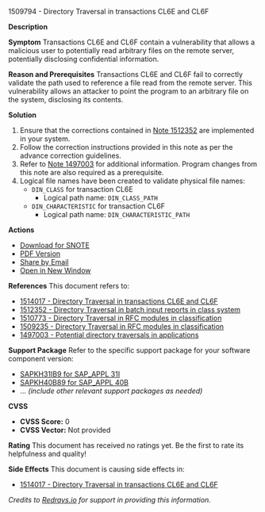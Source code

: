 1509794 - Directory Traversal in transactions CL6E and CL6F

**Description**

**Symptom**
Transactions CL6E and CL6F contain a vulnerability that allows a malicious user to potentially read arbitrary files on the remote server, potentially disclosing confidential information.

**Reason and Prerequisites**
Transactions CL6E and CL6F fail to correctly validate the path used to reference a file read from the remote server. This vulnerability allows an attacker to point the program to an arbitrary file on the system, disclosing its contents.

**Solution**
1. Ensure that the corrections contained in [Note 1512352](https://me.sap.com/notes/1512352) are implemented in your system.
2. Follow the correction instructions provided in this note as per the advance correction guidelines.
3. Refer to [Note 1497003](https://me.sap.com/notes/1497003) for additional information. Program changes from this note are also required as a prerequisite.
4. Logical file names have been created to validate physical file names:
   - `DIN_CLASS` for transaction CL6E
     - Logical path name: `DIN_CLASS_PATH`
   - `DIN_CHARACTERISTIC` for transaction CL6F
     - Logical path name: `DIN_CHARACTERISTIC_PATH`

**Actions**
- [Download for SNOTE](https://notesdownloads.sap.com/note/0040000008946392017)
- [PDF Version](https://me.sap.com/sap/support/sfm/notes/print/0001509794?language=en-US&token=B920C00F084186E36540C4108547DEAB)
- [Share by Email](#)
- [Open in New Window](#)

**References**
This document refers to:
- [1514017 - Directory Traversal in transactions CL6E and CL6F](https://me.sap.com/notes/1514017)
- [1512352 - Directory Traversal in batch input reports in class system](https://me.sap.com/notes/1512352)
- [1510773 - Directory Traversal in RFC modules in classification](https://me.sap.com/notes/1510773)
- [1509235 - Directory Traversal in RFC modules in classification](https://me.sap.com/notes/1509235)
- [1497003 - Potential directory traversals in applications](https://me.sap.com/notes/1497003)

**Support Package**
Refer to the specific support package for your software component version:
- [SAPKH31IB9 for SAP_APPL 31I](https://me.sap.com/supportpackage/SAPKH31IB9)
- [SAPKH40B89 for SAP_APPL 40B](https://me.sap.com/supportpackage/SAPKH40B89)
- ... *(include other relevant support packages as needed)*

**CVSS**
- **CVSS Score:** 0
- **CVSS Vector:** Not provided

**Rating**
This document has received no ratings yet. Be the first to rate its helpfulness and quality!

**Side Effects**
This document is causing side effects in:
- [1514017 - Directory Traversal in transactions CL6E and CL6F](https://me.sap.com/notes/1514017)

*Credits to [Redrays.io](https://redrays.io) for support in providing this information.*